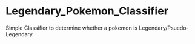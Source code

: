 # Legendary_Pokemon_Classifier
Simple Classifier to determine whether a pokemon is Legendary/Psuedo-Legendary
